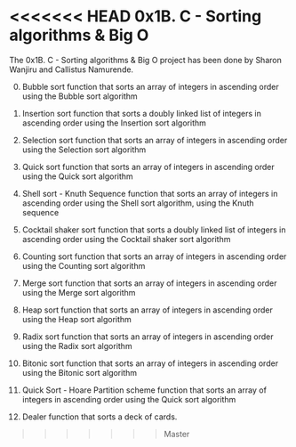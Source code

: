 <<<<<<< HEAD
0x1B. C - Sorting algorithms & Big O
=======
The 0x1B. C - Sorting algorithms & Big O project has been done by Sharon Wanjiru and Callistus Namurende.

0. Bubble sort
function that sorts an array of integers in ascending order using the Bubble sort algorithm

1. Insertion sort
function that sorts a doubly linked list of integers in ascending order using the Insertion sort algorithm

2. Selection sort
function that sorts an array of integers in ascending order using the Selection sort algorithm

3. Quick sort
function that sorts an array of integers in ascending order using the Quick sort algorithm

4. Shell sort - Knuth Sequence
function that sorts an array of integers in ascending order using the Shell sort algorithm, using the Knuth sequence

5. Cocktail shaker sort
function that sorts a doubly linked list of integers in ascending order using the Cocktail shaker sort algorithm

6. Counting sort
function that sorts an array of integers in ascending order using the Counting sort algorithm

7. Merge sort
function that sorts an array of integers in ascending order using the Merge sort algorithm

8. Heap sort
function that sorts an array of integers in ascending order using the Heap sort algorithm

9. Radix sort
function that sorts an array of integers in ascending order using the Radix sort algorithm

10. Bitonic sort
function that sorts an array of integers in ascending order using the Bitonic sort algorithm

11. Quick Sort - Hoare Partition scheme
function that sorts an array of integers in ascending order using the Quick sort algorithm

12. Dealer
function that sorts a deck of cards.
>>>>>>> Master
